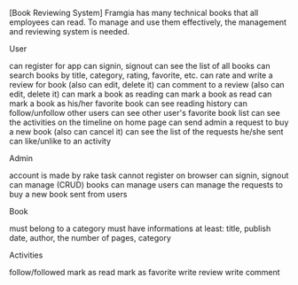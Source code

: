 [Book Reviewing System] Framgia has many technical books that all employees can read. To manage and use them effectively, the management and reviewing system is needed.

User

can register for app
can signin, signout
can see the list of all books
can search books by title, category, rating, favorite, etc.
can rate and write a review for book (also can edit, delete it)
can comment to a review (also can edit, delete it)
can mark a book as reading
can mark a book as read
can mark a book as his/her favorite book
can see reading history
can follow/unfollow other users
can see other user's favorite book list
can see the activities on the timeline on home page
can send admin a request to buy a new book (also can cancel it)
can see the list of the requests he/she sent
can like/unlike to an activity

Admin

account is made by rake task
cannot register on browser
can signin, signout
can manage (CRUD) books
can manage users
can manage the requests to buy a new book sent from users

Book

must belong to a category
must have informations at least: title, publish date, author, the number of pages, category

Activities

follow/followed
mark as read
mark as favorite
write review
write comment
